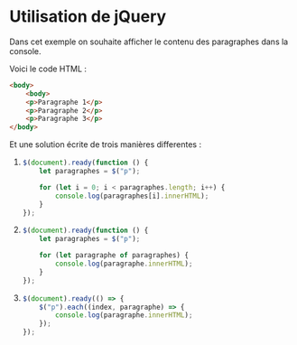# Utilisation de jQuery

Dans cet exemple on souhaite afficher le contenu des paragraphes dans la console.

Voici le code HTML :

```html
<body>
    <body>
    <p>Paragraphe 1</p>
    <p>Paragraphe 2</p>
    <p>Paragraphe 3</p>
</body>
```

Et une solution écrite de trois manières differentes :

1.  ```js
    $(document).ready(function () {
        let paragraphes = $("p");

        for (let i = 0; i < paragraphes.length; i++) {
            console.log(paragraphes[i].innerHTML);
        }
    });
    ```

2.  ```js
    $(document).ready(function () {
        let paragraphes = $("p");

        for (let paragraphe of paragraphes) {
            console.log(paragraphe.innerHTML);
        }
    });
    ```

3.  ```js
    $(document).ready(() => {
        $("p").each((index, paragraphe) => {
            console.log(paragraphe.innerHTML);
        });
    });
    ```
